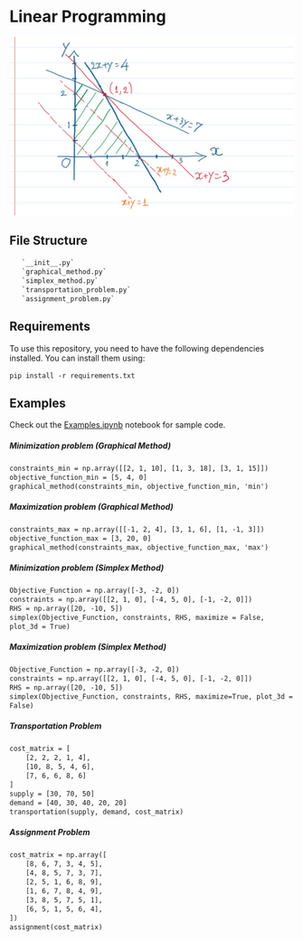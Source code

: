  # Linear Programming
![ ](docs/banner.jpg)

## File Structure
```
   `__init__.py`
   `graphical_method.py`
   `simplex_method.py`
   `transportation_problem.py`
   `assignment_problem.py`
```
## Requirements

To use this repository, you need to have the following dependencies installed. You can install them using:

```
pip install -r requirements.txt
```

## Examples

Check out the [Examples.ipynb](https://github.com/ragu8/Linear-Programming/blob/main/Examples.ipynb) notebook for sample code.

##### Minimization problem (Graphical Method)

```
constraints_min = np.array([[2, 1, 10], [1, 3, 18], [3, 1, 15]])
objective_function_min = [5, 4, 0] 
graphical_method(constraints_min, objective_function_min, 'min')
```
##### Maximization problem (Graphical Method)

```
constraints_max = np.array([[-1, 2, 4], [3, 1, 6], [1, -1, 3]])
objective_function_max = [3, 20, 0]  
graphical_method(constraints_max, objective_function_max, 'max')

```
##### Minimization problem (Simplex Method)

```
Objective_Function = np.array([-3, -2, 0])  
constraints = np.array([[2, 1, 0], [-4, 5, 0], [-1, -2, 0]]) 
RHS = np.array([20, -10, 5])  
simplex(Objective_Function, constraints, RHS, maximize = False, plot_3d = True)

```
##### Maximization problem (Simplex Method)

```
Objective_Function = np.array([-3, -2, 0])  
constraints = np.array([[2, 1, 0], [-4, 5, 0], [-1, -2, 0]]) 
RHS = np.array([20, -10, 5])  
simplex(Objective_Function, constraints, RHS, maximize=True, plot_3d = False)
```
##### Transportation Problem

```
cost_matrix = [
    [2, 2, 2, 1, 4],
    [10, 8, 5, 4, 6],
    [7, 6, 6, 8, 6]
]
supply = [30, 70, 50]
demand = [40, 30, 40, 20, 20]
transportation(supply, demand, cost_matrix)
```
##### Assignment Problem

```
cost_matrix = np.array([
    [8, 6, 7, 3, 4, 5],
    [4, 8, 5, 7, 3, 7],
    [2, 5, 1, 6, 8, 9],
    [1, 6, 7, 8, 4, 9],
    [3, 8, 5, 7, 5, 1],
    [6, 5, 1, 5, 6, 4],  
])
assignment(cost_matrix)

```

